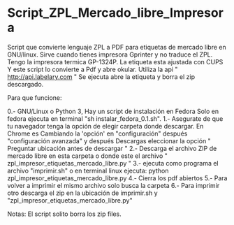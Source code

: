# Script_ZPL_Mercado_libre_Impresora

Script que convierte lenguaje ZPL a PDF para etiquetas de mercado libre
en GNU/linux. Sirve cuando tienes impresora Gprinter y no traduce el ZPL.
Tengo la impresora termica GP-1324P. La etiqueta esta ajustada con CUPS
Y este script lo convierte a Pdf y abre okular. Utiliza la api
" http://api.labelary.com "
Se ejecuta abre la etiqueta y borra el zip descargado.

Para que funcione:

0.- GNU/Linux o Python 3, Hay un script de instalación en Fedora
Solo en fedora ejecuta en terminal "sh instalar_fedora_0.1.sh".
1.- Asegurate de que tu navegador tenga la opción de elegir carpeta donde descargar. En Chrome es Cambiando la 'opción' en "configuración" 
después "configuración avanzada" y después Descargas eleccionar la opción 
" Preguntar ubicación antes de descargar "
2.- Descarga el archivo ZIP de mercado libre en esta carpeta o donde este el archivo " zpl_impresor_etiquetas_mercado_libre.py "
3.- ejecuta como programa el archivo "imprimir.sh" o
en terminal linux ejecuta:
python zpl_impresor_etiquetas_mercado_libre.py
4.- Cierra los pdf abiertos
5.- Para volver a imprimir el mismo archivo solo busca la carpeta 
6.- Para imprimir otro descarga el zip en la ubicación de imprimir.sh y "zpl_impresor_etiquetas_mercado_libre.py"

Notas: El script solito borra los zip files. 


